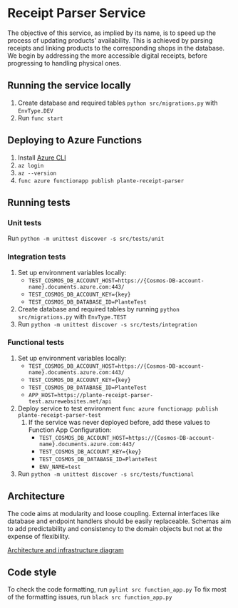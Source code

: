 # Receipt Parser Service

The objective of this service, as implied by its name, is to speed up the process of updating products' availability. 
This is achieved by parsing receipts and linking products to the corresponding shops in the database. 
We begin by addressing the more accessible digital receipts, before progressing to handling physical ones.


## Running the service locally
1. Create database and required tables `python src/migrations.py` with `EnvType.DEV`
2. Run `func start`


## Deploying to Azure Functions
1. Install [Azure CLI](https://learn.microsoft.com/en-us/cli/azure/)
2. `az login`
3. `az --version`
4. `func azure functionapp publish plante-receipt-parser`


## Running tests

### Unit tests
Run `python -m unittest discover -s src/tests/unit`

### Integration tests
1. Set up environment variables locally:
    - `TEST_COSMOS_DB_ACCOUNT_HOST=https://{Cosmos-DB-account-name}.documents.azure.com:443/`
    - `TEST_COSMOS_DB_ACCOUNT_KEY={key}`
    - `TEST_COSMOS_DB_DATABASE_ID=PlanteTest`
2. Create database and required tables by running `python src/migrations.py` with `EnvType.TEST`
3. Run `python -m unittest discover -s src/tests/integration`

### Functional tests
1. Set up environment variables locally:
    - `TEST_COSMOS_DB_ACCOUNT_HOST=https://{Cosmos-DB-account-name}.documents.azure.com:443/`
    - `TEST_COSMOS_DB_ACCOUNT_KEY={key}`
    - `TEST_COSMOS_DB_DATABASE_ID=PlanteTest`
    - `APP_HOST=https://plante-receipt-parser-test.azurewebsites.net/api`
2. Deploy service to test environment `func azure functionapp publish plante-receipt-parser-test`
   1. If the service was never deployed before, add these values to Function App Configuration:
      - `TEST_COSMOS_DB_ACCOUNT_HOST=https://{Cosmos-DB-account-name}.documents.azure.com:443/`
      - `TEST_COSMOS_DB_ACCOUNT_KEY={key}`
      - `TEST_COSMOS_DB_DATABASE_ID=PlanteTest`
      - `ENV_NAME=test`
4. Run `python -m unittest discover -s src/tests/functional`


## Architecture
The code aims at modularity and loose coupling. 
External interfaces like database and endpoint handlers should be easily replaceable.
Schemas aim to add predictability and consistency to the domain objects 
but not at the expense of flexibility.

[Architecture and infrastructure diagram](https://miro.com/app/board/uXjVNo2NxpI=/?share_link_id=577664435504)


## Code style
To check the code formatting, run `pylint src function_app.py`
To fix most of the formatting issues, run `black src function_app.py`